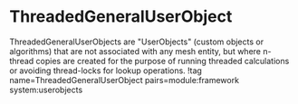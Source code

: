 # ThreadedGeneralUserObject

ThreadedGeneralUserObjects are "UserObjects" (custom objects or algorithms) that are not associated with any mesh
entity, but where n-thread copies are created for the purpose of running threaded calculations or avoiding
thread-locks for lookup operations.
!tag name=ThreadedGeneralUserObject pairs=module:framework system:userobjects
